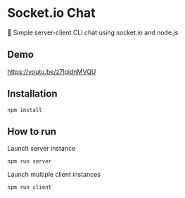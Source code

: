 # Socket.io Chat

🍻 Simple server-client CLI chat using socket.io and node.js

## Demo
https://youtu.be/z7lpidnMVQU

## Installation
```
npm install
```

## How to run

Launch server instance
```
npm run server
```

Launch multiple client instances
```
npm run client
```
